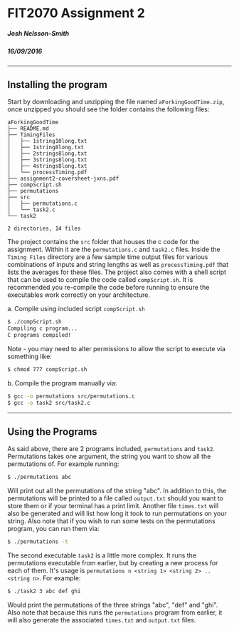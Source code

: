 
# FIT2070 Assignment 2
##### Josh Nelsson-Smith
##### 16/09/2016
---
## Installing the program
Start by downloading and unzipping the file named `aForkingGoodTime.zip`, once unzipped you should see the folder contains the following files:
```
aForkingGoodTime
├── README.md
├── TimingFiles
│   ├── 1string10long.txt
│   ├── 1string8long.txt
│   ├── 2strings8long.txt
│   ├── 3strings8long.txt
│   ├── 4strings8long.txt
│   └── processTiming.pdf
├── assignment2-coversheet-jxns.pdf
├── compScript.sh
├── permutations
├── src
│   ├── permutations.c
│   └── task2.c
└── task2

2 directories, 14 files
```
The project contains the `src` folder that houses the c code for the assignment. Within it are the `permutations.c` and `task2.c` files. Inside the `Timing Files` directory are a few sample time output files for various combinations of inputs and string lengths as well as `processTiming.pdf` that lists the averages for these files. The project also comes with a shell script that can be used to compile the code called `compScript.sh`. It is recommended you re-compile the code before running to ensure the executables work correctly on your architecture.

a. Compile using included script ```compScript.sh```
```sh
$ ./compScript.sh
Compiling c program...
C programs compiled!
```
Note - you may need to alter permissions to allow the script to execute via something like:
```sh
$ chmod 777 compScript.sh
```
b. Compile the program manually via:
```sh
$ gcc -o permutations src/permutations.c
$ gcc -o task2 src/task2.c
```
---
## Using the Programs
As said above, there are 2 programs included, `permutations` and `task2`. Permutations takes one argument, the string you want to show all the permutations of.
For example running:
```sh
$ ./permutations abc
```
Will print out all the permutations of the string "abc". In addition to this, the permutations will be printed to a file called `output.txt` should you want to store them or if your terminal has a print limit. Another file `times.txt` will also be generated and will list how long it took to run permutations on your string.
Also note that if you wish to run some tests on the permutations program, you can run them via:
```sh
$ ./permutations -t
```
The second executable `task2` is a little more complex. It runs the permutations executable from earlier, but by creating a new process for each of them. It's usage is `permutations n <string 1> <string 2> .. <string n>`. For example:
```sh
$ ./task2 3 abc def ghi
```
Would print the permutations of the three strings "abc", "def" and "ghi". Also note that because this runs the `permutations` program from earlier, it will also generate the associated `times.txt` and `output.txt` files.
